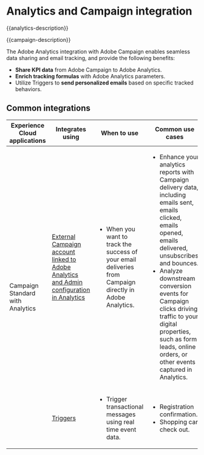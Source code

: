---
---

# Analytics and Campaign integration

{{analytics-description}}

{{campaign-description}}

The Adobe Analytics integration with Adobe Campaign enables seamless data sharing and email tracking, and provide the following benefits:

+ **Share KPI data** from Adobe Campaign to Adobe Analytics.
+ **Enrich tracking formulas** with Adobe Analytics parameters.
+ Utilize Triggers to **send personalized emails** based on specific tracked behaviors.

## Common integrations

<table>
    <thead>
        <tr>
            <th>Experience Cloud applications</th>
            <th>Integrates using</th>
            <th>When to use</th>
            <th>Common use cases</th>
        </tr>
    </thead>
    <tbody>
        <tr>
            <td rowspan="2">Campaign Standard with Analytics</td>
            <td><a href="https://experienceleague.adobe.com/docs/campaign-standard-learn/tutorials/integrations/track-the-success-of-your-deliveries-in-analytics.html" target="_blank" rel="noreferrer">External Campaign account linked to Adobe Analytics and Admin configuration in Analytics</a></td>
            <td>
                <ul>
                    <li>When you want to track the success of your email deliveries from Campaign directly in Adobe Analytics.</li>
                </ul>
            </td>
            <td>
              <ul>
                <li>Enhance your analytics reports with Campaign delivery data, including emails sent, emails clicked, emails opened, emails delivered, unsubscribes, and bounces.</li>
                <li>Analyze downstream conversion events for Campaign clicks driving traffic to your digital properties, such as form leads, online orders, or other events captured in Analytics.</li>
              </ul>
            </td>
        </tr>
        <tr>
            <td><a href="../../integrations/tutorials/campaign-analytics/campaign-analytics-trigger.md" target="_blank" rel="noreferrer">Triggers</a></li>
            <td>
                <ul>
                    <li>Trigger transactional messages using real time event data.</li>
                </ul>
            </td>
            <td>
              <ul>
                <li>Registration confirmation.</li>
                <li>Shopping cart check out.</li>
              </ul>
            </td>
        </tr>              
    </tbody>          
</table>
